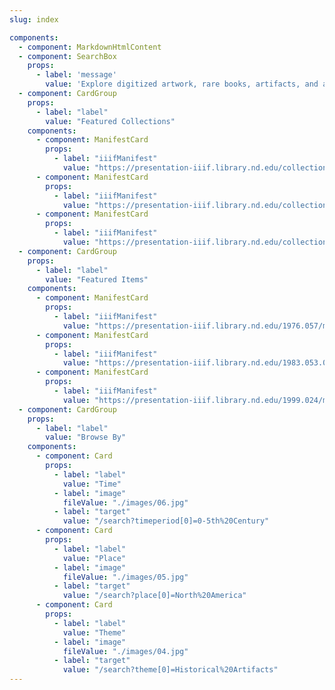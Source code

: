 ```yaml
---
slug: index

components:
  - component: MarkdownHtmlContent
  - component: SearchBox
    props:
      - label: 'message'
        value: 'Explore digitized artwork, rare books, artifacts, and archival materials from the University of Notre Dame.'
  - component: CardGroup
    props:
      - label: "label"
        value: "Featured Collections"
    components:
      - component: ManifestCard
        props:
          - label: "iiifManifest"
            value: "https://presentation-iiif.library.nd.edu/collection/le-rossignol"
      - component: ManifestCard
        props:
          - label: "iiifManifest"
            value: "https://presentation-iiif.library.nd.edu/collection/theophilus"
      - component: ManifestCard
        props:
          - label: "iiifManifest"
            value: "https://presentation-iiif.library.nd.edu/collection/dante"
  - component: CardGroup
    props:
      - label: "label"
        value: "Featured Items"
    components:
      - component: ManifestCard
        props:
          - label: "iiifManifest"
            value: "https://presentation-iiif.library.nd.edu/1976.057/manifest"
      - component: ManifestCard
        props:
          - label: "iiifManifest"
            value: "https://presentation-iiif.library.nd.edu/1983.053.002/manifest"
      - component: ManifestCard
        props:
          - label: "iiifManifest"
            value: "https://presentation-iiif.library.nd.edu/1999.024/manifest"
  - component: CardGroup
    props:
      - label: "label"
        value: "Browse By"
    components:
      - component: Card
        props:
          - label: "label"
            value: "Time"
          - label: "image"
            fileValue: "./images/06.jpg"
          - label: "target"
            value: "/search?timeperiod[0]=0-5th%20Century"
      - component: Card
        props:
          - label: "label"
            value: "Place"
          - label: "image"
            fileValue: "./images/05.jpg"
          - label: "target"
            value: "/search?place[0]=North%20America"
      - component: Card
        props:
          - label: "label"
            value: "Theme"
          - label: "image"
            fileValue: "./images/04.jpg"
          - label: "target"
            value: "/search?theme[0]=Historical%20Artifacts"
---
```

